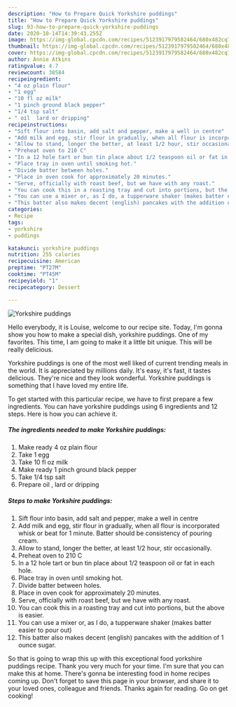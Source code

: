 ```yaml
---
description: "How to Prepare Quick Yorkshire puddings"
title: "How to Prepare Quick Yorkshire puddings"
slug: 93-how-to-prepare-quick-yorkshire-puddings
date: 2020-10-14T14:39:43.255Z
image: https://img-global.cpcdn.com/recipes/5123917979582464/680x482cq70/yorkshire-puddings-recipe-main-photo.jpg
thumbnail: https://img-global.cpcdn.com/recipes/5123917979582464/680x482cq70/yorkshire-puddings-recipe-main-photo.jpg
cover: https://img-global.cpcdn.com/recipes/5123917979582464/680x482cq70/yorkshire-puddings-recipe-main-photo.jpg
author: Annie Atkins
ratingvalue: 4.7
reviewcount: 38584
recipeingredient:
- "4 oz plain flour"
- "1 egg"
- "10 fl oz milk"
- "1 pinch ground black pepper"
- "1/4 tsp salt"
- " oil  lard or dripping"
recipeinstructions:
- "Sift flour into basin, add salt and pepper, make a well in centre"
- "Add milk and egg, stir flour in gradually, when all flour is incorporated whisk or beat for 1 minute. Batter should be consistency of pouring cream."
- "Allow to stand, longer the better, at least 1/2 hour, stir occasionally."
- "Preheat oven to 210 C"
- "In a 12 hole tart or bun tin place about 1/2 teaspoon oil or fat in each hole."
- "Place tray in oven until smoking hot."
- "Divide batter between holes."
- "Place in oven cook for approximately 20 minutes."
- "Serve, officially with roast beef, but we have with any roast."
- "You can cook this in a roasting tray and cut into portions, but the above is easier."
- "You can use a mixer or, as I do, a tupperware shaker (makes batter easier to pour out)"
- "This batter also makes decent (english) pancakes with the addition of 1 ounce sugar."
categories:
- Recipe
tags:
- yorkshire
- puddings

katakunci: yorkshire puddings 
nutrition: 255 calories
recipecuisine: American
preptime: "PT27M"
cooktime: "PT45M"
recipeyield: "1"
recipecategory: Dessert

---
```



![Yorkshire puddings](https://img-global.cpcdn.com/recipes/5123917979582464/680x482cq70/yorkshire-puddings-recipe-main-photo.jpg)

Hello everybody, it is Louise, welcome to our recipe site. Today, I'm gonna show you how to make a special dish, yorkshire puddings. One of my favorites. This time, I am going to make it a little bit unique. This will be really delicious.



Yorkshire puddings is one of the most well liked of current trending meals in the world. It is appreciated by millions daily. It's easy, it's fast, it tastes delicious. They're nice and they look wonderful. Yorkshire puddings is something that I have loved my entire life.


To get started with this particular recipe, we have to first prepare a few ingredients. You can have yorkshire puddings using 6 ingredients and 12 steps. Here is how you can achieve it.

<!--inarticleads1-->

##### The ingredients needed to make Yorkshire puddings:

1. Make ready 4 oz plain flour
1. Take 1 egg
1. Take 10 fl oz milk
1. Make ready 1 pinch ground black pepper
1. Take 1/4 tsp salt
1. Prepare  oil , lard or dripping




<!--inarticleads2-->

##### Steps to make Yorkshire puddings:

1. Sift flour into basin, add salt and pepper, make a well in centre
1. Add milk and egg, stir flour in gradually, when all flour is incorporated whisk or beat for 1 minute. Batter should be consistency of pouring cream.
1. Allow to stand, longer the better, at least 1/2 hour, stir occasionally.
1. Preheat oven to 210 C
1. In a 12 hole tart or bun tin place about 1/2 teaspoon oil or fat in each hole.
1. Place tray in oven until smoking hot.
1. Divide batter between holes.
1. Place in oven cook for approximately 20 minutes.
1. Serve, officially with roast beef, but we have with any roast.
1. You can cook this in a roasting tray and cut into portions, but the above is easier.
1. You can use a mixer or, as I do, a tupperware shaker (makes batter easier to pour out)
1. This batter also makes decent (english) pancakes with the addition of 1 ounce sugar.




So that is going to wrap this up with this exceptional food yorkshire puddings recipe. Thank you very much for your time. I'm sure that you can make this at home. There's gonna be interesting food in home recipes coming up. Don't forget to save this page in your browser, and share it to your loved ones, colleague and friends. Thanks again for reading. Go on get cooking!
